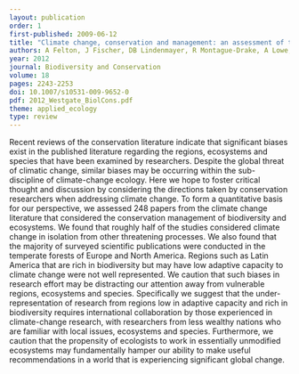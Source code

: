 ```yaml
---
layout: publication
order: 1
first-published: 2009-06-12
title: "Climate change, conservation and management: an assessment of the peer-reviewed scientific journal literature."
authors: A Felton, J Fischer, DB Lindenmayer, R Montague-Drake, A Lowe, D Saunders, A Felton, W Steffen, NT Munro, K Youngentob, J Gillen, P Gibbons, JE Bruzgul, I Fazey, SJ Bond, CP Elliott, BCT Macdonald, LL Porfirio, <b>MJ Westgate</b> & M Worthy
year: 2012
journal: Biodiversity and Conservation
volume: 18
pages: 2243-2253
doi: 10.1007/s10531-009-9652-0
pdf: 2012_Westgate_BiolCons.pdf
theme: applied_ecology
type: review
---
```

Recent reviews of the conservation literature indicate that significant biases exist in the published literature regarding the regions, ecosystems and species that have been examined by researchers. Despite the global threat of climatic change, similar biases may be occurring within the sub-discipline of climate-change ecology. Here we hope to foster critical thought and discussion by considering the directions taken by conservation researchers when addressing climate change. To form a quantitative basis for our perspective, we assessed 248 papers from the climate change literature that considered the conservation management of biodiversity and ecosystems. We found that roughly half of the studies considered climate change in isolation from other threatening processes. We also found that the majority of surveyed scientific publications were conducted in the temperate forests of Europe and North America. Regions such as Latin America that are rich in biodiversity but may have low adaptive capacity to climate change were not well represented. We caution that such biases in research effort may be distracting our attention away from vulnerable regions, ecosystems and species. Specifically we suggest that the under-representation of research from regions low in adaptive capacity and rich in biodiversity requires international collaboration by those experienced in climate-change research, with researchers from less wealthy nations who are familiar with local issues, ecosystems and species. Furthermore, we caution that the propensity of ecologists to work in essentially unmodified ecosystems may fundamentally hamper our ability to make useful recommendations in a world that is experiencing significant global change.